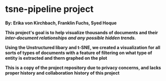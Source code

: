 # tsne-pipeline project
**By: Erika von Kirchbach, Franklin Fuchs, Syed Hoque**

**This project's goal is to help visualize thousands of documents and their *inter-document relationships and any possible hidden trends.***

**Using the Unstructured libary and t-SNE, we created a visualization for all sorts of types of documents with a feature of filtering on what type of entity is extracted and thern graphed on the plot**

**This is a copy of the project repository due to privacy concerns, and lacks proper history and collaboration history of this project**
